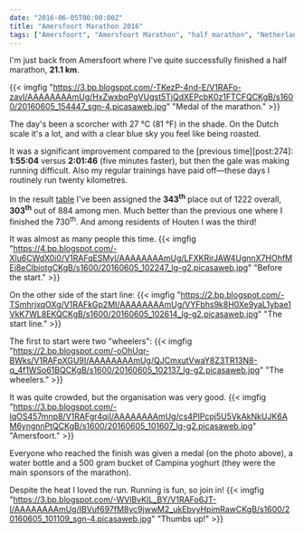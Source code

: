 ```yaml
---
date: "2016-06-05T00:00:00Z"
title: "Amersfoort Marathon 2016"
tags: ["Amersfoort", "Amersfoort Marathon", "half marathon", "Netherlands", "running", "sport"]
---
```


I'm just back from Amersfoort where I've quite successfully finished a half marathon, **21.1 km**.

{{< imgfig "https://3.bp.blogspot.com/-TKezP-4nd-E/V1RAFo-zavI/AAAAAAAAmUg/HxZwxbqPgVUgst5TjQdXEPcbK0z1FTCFQCKgB/s1600/20160605_154447_sgn-4.picasaweb.jpg" "Medal of the marathon." >}}

The day's been a scorcher with 27 °C (81 °F) in the shade. On the Dutch scale it's a lot, and with a clear blue sky you feel like being roasted.

<!--more-->

It was a significant improvement compared to the [previous time][post:274]: **1:55:04** versus **2:01:46** (five minutes faster), but then the gale was making running difficult. Also my regular trainings have paid off—these days I routinely run twenty kilometres.

In the result [table](http://nl.mylaps.com/evenementen/uitslagen/2016/jun/5/amersfoort/HalfTot.html) I've been assigned the **343<sup>th</sup>** place out of 1222 overall, **303<sup>th</sup>** out of 884 among men. Much better than the previous one where I finished the 730<sup>th</sup>. And among residents of Houten I was the third!

It was almost as many people this time.
{{< imgfig "https://4.bp.blogspot.com/-Xlu6CWdX0i0/V1RAFqESMyI/AAAAAAAAmUg/LFXKRirJAW4UgnnX7HOhfMEj8eClbiotgCKgB/s1600/20160605_102247_lg-g2.picasaweb.jpg" "Before the start." >}}

On the other side of the start line:
{{< imgfig "https://2.bp.blogspot.com/-TSmhrjxqOXg/V1RAFkGp2MI/AAAAAAAAmUg/VYFbhs9k8H0Xe9yaL1ybae1VkK7WL8EKQCKgB/s1600/20160605_102614_lg-g2.picasaweb.jpg" "The start line." >}}

The first to start were two "wheelers":
{{< imgfig "https://2.bp.blogspot.com/-oOhUqr-BWks/V1RAFpXGU9I/AAAAAAAAmUg/QJCmxutVwaY8Z3TR13N8-q_4f1WSo61BQCKgB/s1600/20160605_102137_lg-g2.picasaweb.jpg" "The wheelers." >}}

It was quite crowded, but the organisation was very good.
{{< imgfig "https://3.bp.blogspot.com/-IqOS457mnp8/V1RAFgr4qiI/AAAAAAAAmUg/cs4PIPcpj5U5VkAkNkUJK6AM6yngnnPtQCKgB/s1600/20160605_101607_lg-g2.picasaweb.jpg" "Amersfoort." >}}

Everyone who reached the finish was given a medal (on the photo above), a water bottle and a 500 gram bucket of Campina yoghurt (they were the main sponsors of the marathon).

Despite the heat I loved the run. Running is fun, so join in!
{{< imgfig "https://3.bp.blogspot.com/-WVlBvKIL_BY/V1RAFo6JT-I/AAAAAAAAmUg/IBVuf697fM8yc9jwwM2_ukEbvyHpimRawCKgB/s1600/20160605_101109_sgn-4.picasaweb.jpg" "Thumbs up!" >}}
